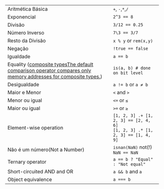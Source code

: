 |                  |                       |
| ---------------- | --------------------- |
| Aritmética Básica | `+`, `-`,`*`,`/`      |
| Exponencial   | `2^3 == 8`            |
| Divisão         | `3/12 == 0.25`        |
| Número Inverso | `7\3 == 3/7`          |
| Resto da Divisão        | `x % y` or `rem(x,y)` |
| Negação         | `!true == false`      |
| Igualdade         | `a == b`              |
| Equality (<a class="tooltip" href="#">composite types<span>The default comparison operator compares only memory addresses for composite types.</span></a>) | `is(a, b) # done on bit level` |
| Desigualdade               | `a != b` or `a ≠ b`                                                            |
| Maior e Menor     | `<` and `>`                                                                    |
| Menor ou igual    | `<=` or `≤`                                                                    |
| Maior ou igual | `>=` or `≥`                                                                    |
| Element-wise operation   | `[1, 2, 3] .+ [1, 2, 3] == [2, 4, 6]`<br>`[1, 2, 3] .* [1, 2, 3] == [1, 4, 9]` |
| Não é um número(Not a Number)             | `isnan(NaN)` not(!) `NaN == NaN`                                               |
| Ternary operator         | `a == b ? "Equal" : "Not equal"`                                               |
| Short-circuited AND and OR | `a && b` and <code>a || b</code> |
| Object equivalence | `a === b` |
